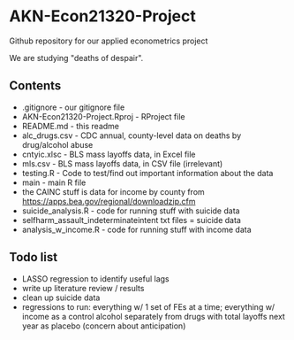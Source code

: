 # AKN-Econ21320-Project
Github repository for our applied econometrics project

We are studying "deaths of despair".

## Contents
- .gitignore - our gitignore file
- AKN-Econ21320-Project.Rproj - RProject file
- README.md - this readme
- alc_drugs.csv - CDC annual, county-level data on deaths by drug/alcohol abuse
- cntyic.xlsc - BLS mass layoffs data, in Excel file 
- mls.csv - BLS mass layoffs data, in CSV file (irrelevant)
- testing.R - Code to test/find out important information about the data
- main - main R file 
- the CAINC stuff is data for income by county from https://apps.bea.gov/regional/downloadzip.cfm
- suicide_analysis.R - code for running stuff with suicide data
- selfharm_assault_indeterminateintent txt files = suicide data
- analysis_w_income.R - code for running stuff with income data
## Todo list
- LASSO regression to identify useful lags
- write up literature review / results
- clean up suicide data
- regressions to run: everything w/ 1 set of FEs at a time; 
                      everything w/ income as a control
                      alcohol separately from drugs
                      with total layoffs next year as placebo (concern about 
                        anticipation)

